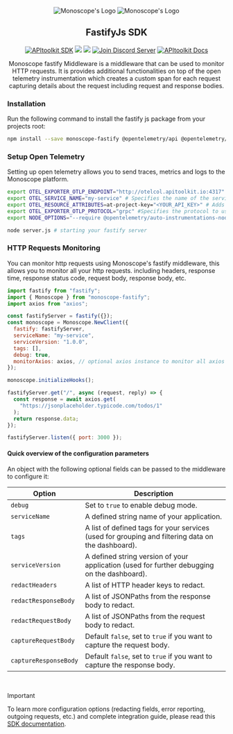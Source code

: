 <div align="center">

![Monoscope's Logo](https://github.com/monoscope-tech/.github/blob/main/images/logo-white.svg?raw=true#gh-dark-mode-only)
![Monoscope's Logo](https://github.com/monoscope-tech/.github/blob/main/images/logo-black.svg?raw=true#gh-light-mode-only)

## FastifyJs SDK

[![APItoolkit SDK](https://img.shields.io/badge/APItoolkit-SDK-0068ff?logo=fastify)](https://github.com/topics/monoscope-sdk) [![](https://img.shields.io/npm/v/monoscope-fastify.svg?logo=npm)](https://npmjs.com/package/monoscope-fastify) [![](https://img.shields.io/npm/dw/monoscope-fastify)](https://npmjs.com/package/monoscope-fastify) [![Join Discord Server](https://img.shields.io/badge/Chat-Discord-7289da)](https://apitoolkit.io/discord?utm_campaign=devrel&utm_medium=github&utm_source=sdks_readme) [![APItoolkit Docs](https://img.shields.io/badge/Read-Docs-0068ff)](https://apitoolkit.io/docs/sdks/nodejs/fastify?utm_campaign=devrel&utm_medium=github&utm_source=sdks_readme)

Monoscope fastify Middleware is a middleware that can be used to monitor HTTP requests. It is provides additional functionalities on top of the open telemetry instrumentation which creates a custom span for each request capturing details about the request including request and response bodies.

</div>

### Installation

Run the following command to install the fastify js package from your projects root:

```sh
npm install --save monoscope-fastify @opentelemetry/api @opentelemetry/auto-instrumentations-node
```

### Setup Open Telemetry

Setting up open telemetry allows you to send traces, metrics and logs to the Monoscope platform.

```sh
export OTEL_EXPORTER_OTLP_ENDPOINT="http://otelcol.apitoolkit.io:4317"
export OTEL_SERVICE_NAME="my-service" # Specifies the name of the service.
export OTEL_RESOURCE_ATTRIBUTES=at-project-key="<YOUR_API_KEY>" # Adds your API KEY to the resource.
export OTEL_EXPORTER_OTLP_PROTOCOL="grpc" #Specifies the protocol to use for the OpenTelemetry exporter.
export NODE_OPTIONS="--require @opentelemetry/auto-instrumentations-node/register"

node server.js # starting your fastify server
```

### HTTP Requests Monitoring

You can monitor http requests using Monoscope's fastify middleware, this allows you to monitor all your http requests. including headers, response time, response status code, request body, response body, etc.

```js
import fastify from "fastify";
import { Monoscope } from "monoscope-fastify";
import axios from "axios";

const fastifyServer = fastify({});
const monoscope = Monoscope.NewClient({
  fastify: fastifyServer,
  serviceName: "my-service",
  serviceVersion: "1.0.0",
  tags: [],
  debug: true,
  monitorAxios: axios, // optional axios instance to monitor all axios requests
});

monoscope.initializeHooks();

fastifyServer.get("/", async (request, reply) => {
  const response = await axios.get(
    "https://jsonplaceholder.typicode.com/todos/1"
  );
  return response.data;
});

fastifyServer.listen({ port: 3000 });
```

#### Quick overview of the configuration parameters

An object with the following optional fields can be passed to the middleware to configure it:

| Option                | Description                                                                                       |
| --------------------- | ------------------------------------------------------------------------------------------------- |
| `debug`               | Set to `true` to enable debug mode.                                                               |
| `serviceName`         | A defined string name of your application.                                                        |
| `tags`                | A list of defined tags for your services (used for grouping and filtering data on the dashboard). |
| `serviceVersion`      | A defined string version of your application (used for further debugging on the dashboard).       |
| `redactHeaders`       | A list of HTTP header keys to redact.                                                             |
| `redactResponseBody`  | A list of JSONPaths from the response body to redact.                                             |
| `redactRequestBody`   | A list of JSONPaths from the request body to redact.                                              |
| `captureRequestBody`  | Default `false`, set to `true` if you want to capture the request body.                           |
| `captureResponseBody` | Default `false`, set to `true` if you want to capture the response body.                          |

<br />

> [!IMPORTANT]
>
> To learn more configuration options (redacting fields, error reporting, outgoing requests, etc.) and complete integration guide, please read this [SDK documentation](https://apitoolkit.io/docs/sdks/nodejs/fastifyjs?utm_campaign=devrel&utm_medium=github&utm_source=sdks_readme).
